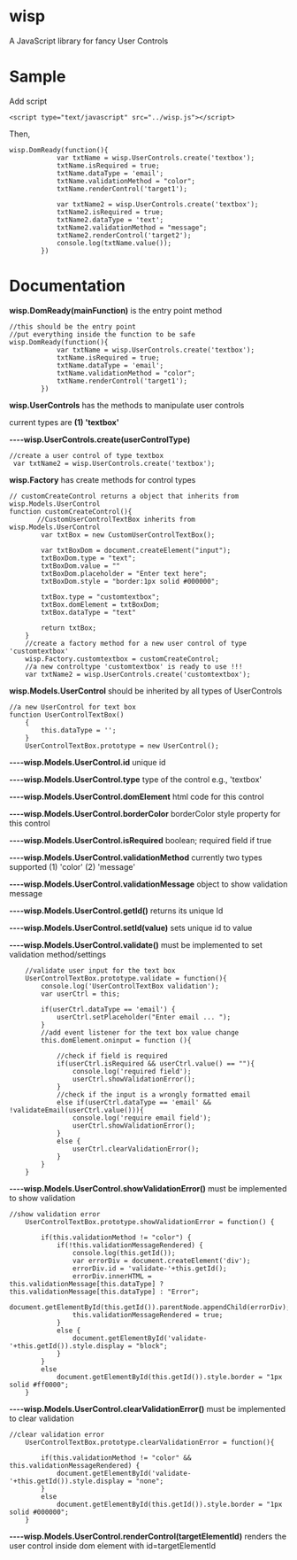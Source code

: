 wisp
====

A JavaScript library for fancy User Controls

Sample
======
Add script
```
<script type="text/javascript" src="../wisp.js"></script>
```
Then,
```
wisp.DomReady(function(){
            var txtName = wisp.UserControls.create('textbox');
            txtName.isRequired = true;
            txtName.dataType = 'email';
            txtName.validationMethod = "color";
            txtName.renderControl('target1');

            var txtName2 = wisp.UserControls.create('textbox');
            txtName2.isRequired = true;
            txtName2.dataType = 'text';
            txtName2.validationMethod = "message";
            txtName2.renderControl('target2');
            console.log(txtName.value());
        })
```
Documentation
=============
**wisp.DomReady(mainFunction)** is the entry point method
```
//this should be the entry point
//put everything inside the function to be safe
wisp.DomReady(function(){
            var txtName = wisp.UserControls.create('textbox');
            txtName.isRequired = true;
            txtName.dataType = 'email';
            txtName.validationMethod = "color";
            txtName.renderControl('target1');
        })
```
**wisp.UserControls** has the methods to manipulate user controls

current types are **(1) 'textbox'**

**----wisp.UserControls.create(userControlType)** 
```
//create a user control of type textbox
 var txtName2 = wisp.UserControls.create('textbox');
```

**wisp.Factory** has create methods for control types 

```
// customCreateControl returns a object that inherits from wisp.Models.UserControl
function customCreateControl(){
       //CustomUserControlTextBox inherits from wisp.Models.UserControl
        var txtBox = new CustomUserControlTextBox(); 

        var txtBoxDom = document.createElement("input");
        txtBoxDom.type = "text";
        txtBoxDom.value = ""
        txtBoxDom.placeholder = "Enter text here";
        txtBoxDom.style = "border:1px solid #000000";

        txtBox.type = "customtextbox";
        txtBox.domElement = txtBoxDom;
        txtBox.dataType = "text"

        return txtBox;
    }
    //create a factory method for a new user control of type 'customtextbox'
    wisp.Factory.customtextbox = customCreateControl;
    //a new controltype 'customtextbox' is ready to use !!!
    var txtName2 = wisp.UserControls.create('customtextbox');
```
**wisp.Models.UserControl** should be inherited by all types of UserControls
```
//a new UserControl for text box
function UserControlTextBox()
    {
        this.dataType = '';
    }
    UserControlTextBox.prototype = new UserControl();
```

**----wisp.Models.UserControl.id** unique id

**----wisp.Models.UserControl.type** type of the control e.g., 'textbox'

**----wisp.Models.UserControl.domElement** html code for this control

**----wisp.Models.UserControl.borderColor** borderColor style property for this control

**----wisp.Models.UserControl.isRequired** boolean; required field if true 

**----wisp.Models.UserControl.validationMethod** currently two types supported (1) 'color' (2) 'message'

**----wisp.Models.UserControl.validationMessage** object to show validation message

**----wisp.Models.UserControl.getId()** returns its unique Id

**----wisp.Models.UserControl.setId(value)** sets unique id to value

**----wisp.Models.UserControl.validate()** must be implemented to set validation method/settings
```
    //validate user input for the text box
    UserControlTextBox.prototype.validate = function(){
        console.log('UserControlTextBox validation');
        var userCtrl = this;

        if(userCtrl.dataType == 'email') {
            userCtrl.setPlaceholder("Enter email ... ");
        }
        //add event listener for the text box value change
        this.domElement.oninput = function (){

            //check if field is required
            if(userCtrl.isRequired && userCtrl.value() == ""){
                console.log('required field');
                userCtrl.showValidationError();
            }
            //check if the input is a wrongly formatted email
            else if(userCtrl.dataType == 'email' && !validateEmail(userCtrl.value())){
                console.log('require email field');
                userCtrl.showValidationError();
            }
            else {
                userCtrl.clearValidationError();
            }
        }
    }
```

**----wisp.Models.UserControl.showValidationError()** must be implemented to show validation 
```
//show validation error
    UserControlTextBox.prototype.showValidationError = function() {

        if(this.validationMethod != "color") {
            if(!this.validationMessageRendered) {
                console.log(this.getId());
                var errorDiv = document.createElement('div');
                errorDiv.id = 'validate-'+this.getId();
                errorDiv.innerHTML = this.validationMessage[this.dataType] ? this.validationMessage[this.dataType] : "Error";
                document.getElementById(this.getId()).parentNode.appendChild(errorDiv);
                this.validationMessageRendered = true;
            }
            else {
                document.getElementById('validate-'+this.getId()).style.display = "block";
            }
        }
        else
            document.getElementById(this.getId()).style.border = "1px solid #ff0000";
    }
```

**----wisp.Models.UserControl.clearValidationError()** must be implemented to clear validation
```
//clear validation error
    UserControlTextBox.prototype.clearValidationError = function(){

        if(this.validationMethod != "color" && this.validationMessageRendered) {
            document.getElementById('validate-'+this.getId()).style.display = "none";
        }
        else
            document.getElementById(this.getId()).style.border = "1px solid #000000";
    }
```

**----wisp.Models.UserControl.renderControl(targetElementId)** renders the user control inside dom element with id=targetElementId
